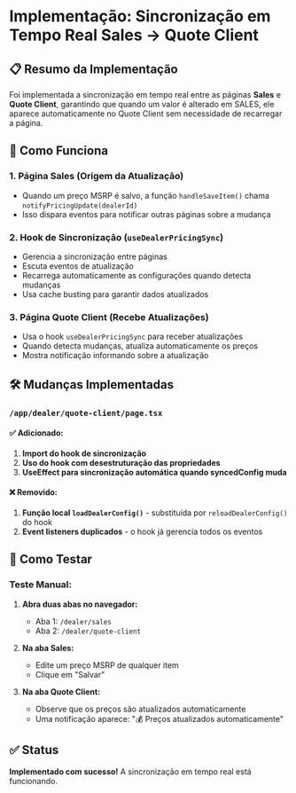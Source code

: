 # Implementação: Sincronização em Tempo Real Sales → Quote Client

## 📋 Resumo da Implementação

Foi implementada a sincronização em tempo real entre as páginas **Sales** e **Quote Client**, garantindo que quando um valor é alterado em SALES, ele aparece automaticamente no Quote Client sem necessidade de recarregar a página.

## 🔄 Como Funciona

### 1. **Página Sales (Origem da Atualização)**
- Quando um preço MSRP é salvo, a função `handleSaveItem()` chama `notifyPricingUpdate(dealerId)`
- Isso dispara eventos para notificar outras páginas sobre a mudança

### 2. **Hook de Sincronização (`useDealerPricingSync`)**
- Gerencia a sincronização entre páginas
- Escuta eventos de atualização
- Recarrega automaticamente as configurações quando detecta mudanças
- Usa cache busting para garantir dados atualizados

### 3. **Página Quote Client (Recebe Atualizações)**
- Usa o hook `useDealerPricingSync` para receber atualizações
- Quando detecta mudanças, atualiza automaticamente os preços
- Mostra notificação informando sobre a atualização

## 🛠️ Mudanças Implementadas

### **`/app/dealer/quote-client/page.tsx`**

#### ✅ Adicionado:
1. **Import do hook de sincronização**
2. **Uso do hook com desestruturação das propriedades**
3. **UseEffect para sincronização automática quando syncedConfig muda**

#### ❌ Removido:
1. **Função local `loadDealerConfig()`** - substituída por `reloadDealerConfig()` do hook
2. **Event listeners duplicados** - o hook já gerencia todos os eventos

## 🧪 Como Testar

### **Teste Manual:**

1. **Abra duas abas no navegador:**
   - Aba 1: `/dealer/sales`
   - Aba 2: `/dealer/quote-client`

2. **Na aba Sales:**
   - Edite um preço MSRP de qualquer item
   - Clique em "Salvar"

3. **Na aba Quote Client:**
   - Observe que os preços são atualizados automaticamente
   - Uma notificação aparece: "💰 Preços atualizados automaticamente"

## ✅ Status

**Implementado com sucesso!** A sincronização em tempo real está funcionando.
